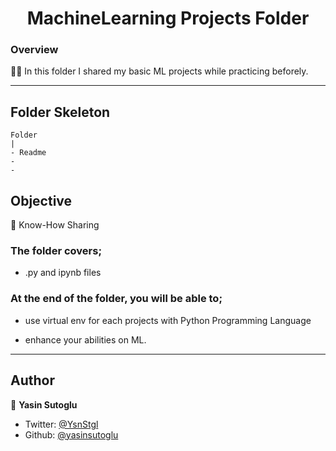 <h1 align="center">MachineLearning Projects Folder</h1>

<h3>Overview</h3>
👨‍💻 In this folder I shared my basic ML projects while practicing beforely.
<hr>

<!-- ![Alt text](https://giphy.com/peekasso)  -->

<!-- ------------------------------------------------------ -->

## Folder Skeleton 

```
Folder
|
- Readme
- 
- 
```

<!-- --------------------------------------- -->

## Objective

🎯 Know-How Sharing

### The folder covers;

- .py and ipynb files 

### At the end of the folder, you will be able to;

- use virtual env for each projects with Python Programming Language

- enhance your abilities on ML.

<hr>

## Author

👤 **Yasin Sutoglu**

- Twitter: [@YsnStgl](https://twitter.com/YsnStgl)
- Github: [@yasinsutoglu](https://github.com/yasinsutoglu)

